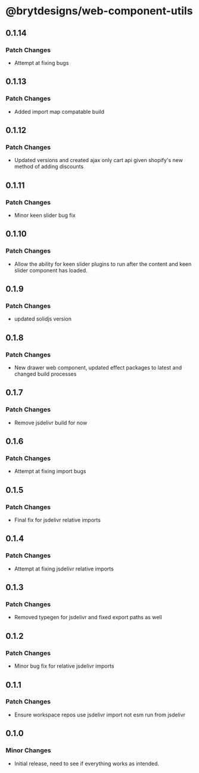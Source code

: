 # @brytdesigns/web-component-utils

## 0.1.14

### Patch Changes

- Attempt at fixing bugs

## 0.1.13

### Patch Changes

- Added import map compatable build

## 0.1.12

### Patch Changes

- Updated versions and created ajax only cart api given shopify's new method of adding discounts

## 0.1.11

### Patch Changes

- Minor keen slider bug fix

## 0.1.10

### Patch Changes

- Allow the ability for keen slider plugins to run after the content and keen slider component has loaded.

## 0.1.9

### Patch Changes

- updated solidjs version

## 0.1.8

### Patch Changes

- New drawer web component, updated effect packages to latest and changed build processes

## 0.1.7

### Patch Changes

- Remove jsdelivr build for now

## 0.1.6

### Patch Changes

- Attempt at fixing import bugs

## 0.1.5

### Patch Changes

- Final fix for jsdelivr relative imports

## 0.1.4

### Patch Changes

- Attempt at fixing jsdelivr relative imports

## 0.1.3

### Patch Changes

- Removed typegen for jsdelivr and fixed export paths as well

## 0.1.2

### Patch Changes

- Minor bug fix for relative jsdelivr imports

## 0.1.1

### Patch Changes

- Ensure workspace repos use jsdelivr import not esm run from jsdelivr

## 0.1.0

### Minor Changes

- Initial release, need to see if everything works as intended.
